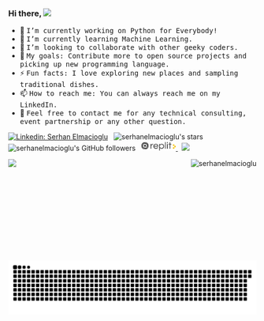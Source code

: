 ### Hi there, <img src="https://media.giphy.com/media/hvRJCLFzcasrR4ia7z/giphy.gif" width="25px">

- 🔭 <samp>I’m currently working on Python for Everybody!</samp>
- 🌱 <samp>I’m currently learning Machine Learning.</samp>
- 👯 <samp>I’m looking to collaborate with other geeky coders.</samp>
- 🥅 <samp>My goals: Contribute more to open source projects and picking up new programming language.</samp>
- ⚡ <samp>Fun facts: I love exploring new places and sampling traditional dishes.</samp>
- 📫 <samp>How to reach me: You can always reach me on my LinkedIn.</samp>
- 💬 <samp>Feel free to contact me for any technical consulting, event partnership or any other question.</samp>
    
[![Linkedin: Serhan Elmacioglu](https://img.shields.io/badge/-Linkedin-blue?style=flat-square&logo=Linkedin&logoColor=white&link=https://www.linkedin.com/in/serhanbaranelmacioglu/)](https://www.linkedin.com/in/serhanbaranelmacioglu/) &nbsp;
![serhanelmacioglu's stars](https://img.shields.io/github/stars/serhanelmacioglu?style=social) &nbsp; 
![serhanelmacioglu's GitHub followers](https://img.shields.io/github/followers/serhanelmacioglu?style=social) &nbsp;
<a href= "https://replit.com/@serhanelmacioglu"> <img src="/replit.png" width="70" height="20" > </a> &nbsp;
<a href="https://github.com/serhanelmacioglu/github-profile-views-counter">
    <img src="https://komarev.com/ghpvc/?username=serhanelmacioglu">
    

 <a href="">
    
  <img height=205 align="left" src="https://github-readme-stats.vercel.app/api?username=serhanelmacioglu&show_icons=true" />
  </a>
</p>    
    
<p align=right>
  <a href="">
    <img height=130 align="right" src="https://github-readme-stats.vercel.app/api/top-langs?username=serhanelmacioglu&layout=compact&hide=html%22%20alt=%22serhanelmacioglu" alt="serhanelmacioglu">
  </a>    
    
            

<p align="center">
  <img src="https://github.com/serhanelmacioglu/serhanelmacioglu/raw/output/github-contribution-grid-snake.svg" alt="snake"></center>
  
  
  
  <!--
**serhanelmacioglu/serhanelmacioglu** is a ✨ _special_ ✨ repository because its `README.md` (this file) appears on your GitHub profile.

Here are some ideas to get you started:

- 🔭 I’m currently working on ...
- 🌱 I’m currently learning ...
- 👯 I’m looking to collaborate on ...
- 🤔 I’m looking for help with ...
- 💬 Ask me about ...
- 📫 How to reach me: ...
- 😄 Pronouns: ...
- ⚡ Fun fact: ...
-->

